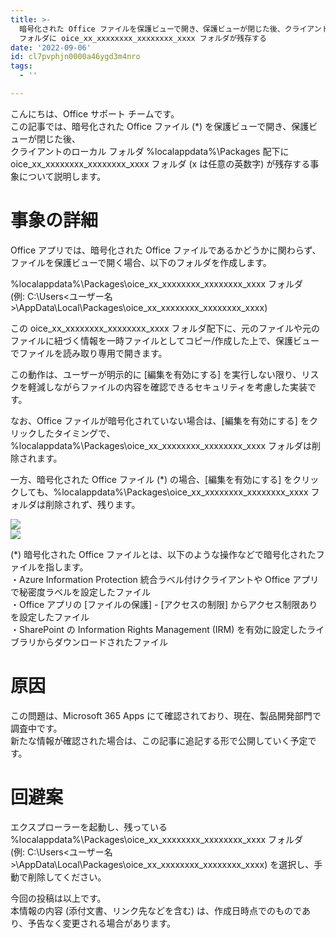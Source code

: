 ```yaml
---
title: >-
  暗号化された Office ファイルを保護ビューで開き、保護ビューが閉じた後、クライアントの %localappdata% フォルダ配下 Packages
  フォルダに oice_xx_xxxxxxxx_xxxxxxxx_xxxx フォルダが残存する
date: '2022-09-06'
id: cl7pvphjn0000a46ygd3m4nro
tags:
  - ''

---
```


こんにちは、Office サポート チームです。  
この記事では、暗号化された Office ファイル (*) を保護ビューで開き、保護ビューが閉じた後、   
クライアントのローカル フォルダ %localappdata%\Packages 配下に oice_xx_xxxxxxxx_xxxxxxxx_xxxx フォルダ (x は任意の英数字) が残存する事象について説明します。  
  
# 事象の詳細

Office アプリでは、暗号化された Office ファイルであるかどうかに関わらず、ファイルを保護ビューで開く場合、以下のフォルダを作成します。  

%localappdata%\Packages\oice_xx_xxxxxxxx_xxxxxxxx_xxxx フォルダ   
(例: C:\Users\<ユーザー名>\AppData\Local\Packages\oice_xx_xxxxxxxx_xxxxxxxx_xxxx)  

この oice_xx_xxxxxxxx_xxxxxxxx_xxxx フォルダ配下に、元のファイルや元のファイルに紐づく情報を一時ファイルとしてコピー/作成した上で、保護ビューでファイルを読み取り専用で開きます。  

この動作は、ユーザーが明示的に [編集を有効にする] を実行しない限り、リスクを軽減しながらファイルの内容を確認できるセキュリティを考慮した実装です。  

なお、Office ファイルが暗号化されていない場合は、[編集を有効にする] をクリックしたタイミングで、%localappdata%\Packages\oice_xx_xxxxxxxx_xxxxxxxx_xxxx フォルダは削除されます。  

一方、暗号化された Office ファイル (*) の場合、[編集を有効にする] をクリックしても、%localappdata%\Packages\oice_xx_xxxxxxxx_xxxxxxxx_xxxx フォルダは削除されず、残ります。  

![](image1.png)  
![](image2.png)  


(*) 暗号化された Office ファイルとは、以下のような操作などで暗号化されたファイルを指します。  
・Azure Information Protection 統合ラベル付けクライアントや Office アプリで秘密度ラベルを設定したファイル  
・Office アプリの [ファイルの保護] - [アクセスの制限] からアクセス制限ありを設定したファイル  
・SharePoint の Information Rights Management (IRM) を有効に設定したライブラリからダウンロードされたファイル  


# 原因
この問題は、Microsoft 365 Apps にて確認されており、現在、製品開発部門で調査中です。  
新たな情報が確認された場合は、この記事に追記する形で公開していく予定です。

  
# 回避案
エクスプローラーを起動し、残っている %localappdata%\Packages\oice_xx_xxxxxxxx_xxxxxxxx_xxxx フォルダ  
(例: C:\Users\<ユーザー名>\AppData\Local\Packages\oice_xx_xxxxxxxx_xxxxxxxx_xxxx) を選択し、手動で削除してください。  

今回の投稿は以上です。  
本情報の内容 (添付文書、リンク先などを含む) は、作成日時点でのものであり、予告なく変更される場合があります。







